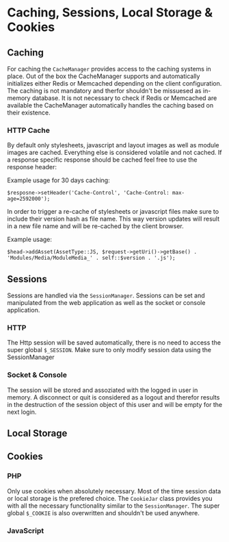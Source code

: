 # Caching, Sessions, Local Storage & Cookies

## Caching

For caching the `CacheManager` provides access to the caching systems in place. Out of the box the CacheManager supports and automatically initializes either Redis or Memcached depending on the client configuration. The caching is not mandatory and therfor shouldn't be missuesed as in-memory database. It is not necessary to check if Redis or Memcached are available the CacheManager automatically handles the caching based on their existence.

### HTTP Cache

By default only stylesheets, javascript and layout images as well as module images are cached. Everything else is considered volatile and not cached. If a response specific response should be cached feel free to use the response header:

Example usage for 30 days caching:

```
$resposne->setHeader('Cache-Control', 'Cache-Control: max-age=2592000');
```

In order to trigger a re-cache of stylesheets or javascript files make sure to include their version hash as file name. This way version updates will result in a new file name and will be re-cached by the client browser.

Example usage:

```
$head->addAsset(AssetType::JS, $request->getUri()->getBase() . 'Modules/Media/ModuleMedia_' . self::$version . '.js');
```

## Sessions

Sessions are handled via the `SessionManager`. Sessions can be set and manipulated from the web application as well as the socket or console application. 

### HTTP

The Http session will be saved automatically, there is no need to access the super global `$_SESSION`. Make sure to only modify session data using the SessionManager

### Socket & Console

The session will be stored and assoziated with the logged in user in memory. A disconnect or quit is considered as a logout and therefor results in the destruction of the session object of this user and will be empty for the next login.

## Local Storage


## Cookies

### PHP

Only use cookies when absolutely necessary. Most of the time session data or local storage is the prefered choice. The `CookieJar` class provides you with all the necessary functionality similar to the `SessionManager`. The super global `$_COOKIE` is also overwritten and shouldn't be used anywhere.

### JavaScript
